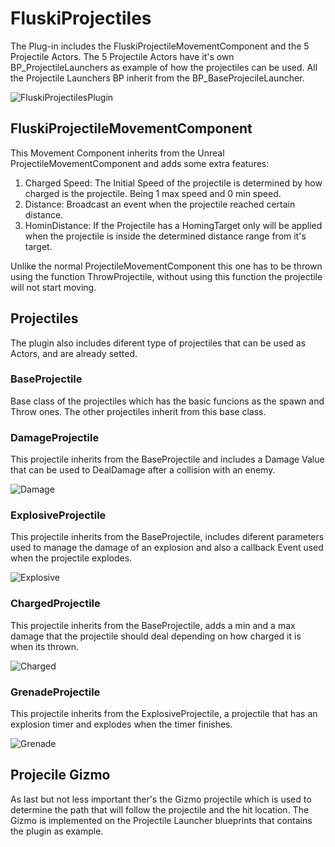 # FluskiProjectiles
 
 The Plug-in includes the FluskiProjectileMovementComponent and the 5 Projectile Actors. The 5 Projectile Actors have it's own BP_ProjectileLaunchers as example of how the projectiles can be used. All the Projectile Launchers BP inherit from the BP_BaseProjecileLauncher.
 
 ![FluskiProjectilesPlugin](https://user-images.githubusercontent.com/45798069/226667933-d7fa6bb9-52dd-44cd-953e-ef551683b5f9.PNG)
 
 ## FluskiProjectileMovementComponent
 This Movement Component inherits from the Unreal ProjectileMovementComponent and adds some extra features:
 
 1. Charged Speed: The Initial Speed of the projectile is determined by how charged is the projectile. Being 1 max speed and 0 min speed.
 2. Distance: Broadcast an event when the projectile reached certain distance.
 3. HominDistance: If the Projectile has a HomingTarget only will be applied when the projectile is inside the determined distance range from it's target.
 
Unlike the normal ProjectileMovementComponent this one has to be thrown using the function ThrowProjectile, without using this function the projectile will not start moving.
 
 ## Projectiles
 
 The plugin also includes diferent type of projectiles that can be used as Actors, and are already setted.
 
 ### BaseProjectile
 Base class of the projectiles which has the basic funcions as the spawn and Throw ones. The other projectiles inherit from this base class.
 
 
 ### DamageProjectile
 This projectile inherits from the BaseProjectile and includes a Damage Value that can be used to DealDamage after a collision with an enemy.
 
![Damage](https://user-images.githubusercontent.com/45798069/226693996-129ca05e-af26-40cc-8c58-a4ebf6b2f211.gif)


 ### ExplosiveProjectile
 This projectile inherits from the BaseProjectile, includes diferent parameters used to manage the damage of an explosion and also a callback Event used when the    projectile explodes.

![Explosive](https://user-images.githubusercontent.com/45798069/226694038-11b10b97-b627-4ea2-aace-607a4c211ea2.gif)


 ### ChargedProjectile
 This projectile inherits from the BaseProjectile, adds a min and a max damage that the projectile should deal depending on how charged it is when its thrown.
 
![Charged](https://user-images.githubusercontent.com/45798069/226694073-17498682-41b0-4e51-917d-1d098087ed0b.gif)


 ### GrenadeProjectile
 This projectile inherits from the ExplosiveProjectile, a projectile that has an explosion timer and explodes when the timer finishes.
 
![Grenade](https://user-images.githubusercontent.com/45798069/226694098-b0e2e4bb-af9c-4447-b6b3-05114245efbf.gif)


 ## Projecile Gizmo
 As last but not less important ther's the Gizmo projectile which is used to determine the path that will follow the projectile and the hit location. The Gizmo is implemented on the Projectile Launcher blueprints that contains the plugin as example.

 



